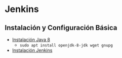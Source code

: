 # Jenkins
## Instalación y Configuración Básica
- [Instalación Java 8](https://www.jenkins.io/doc/book/installing/linux/#installation-of-java)
  - `sudo apt install openjdk-8-jdk wget gnupg`
- [Instalación Jenkins](https://www.jenkins.io/doc/book/installing/linux/#long-term-support-release)
